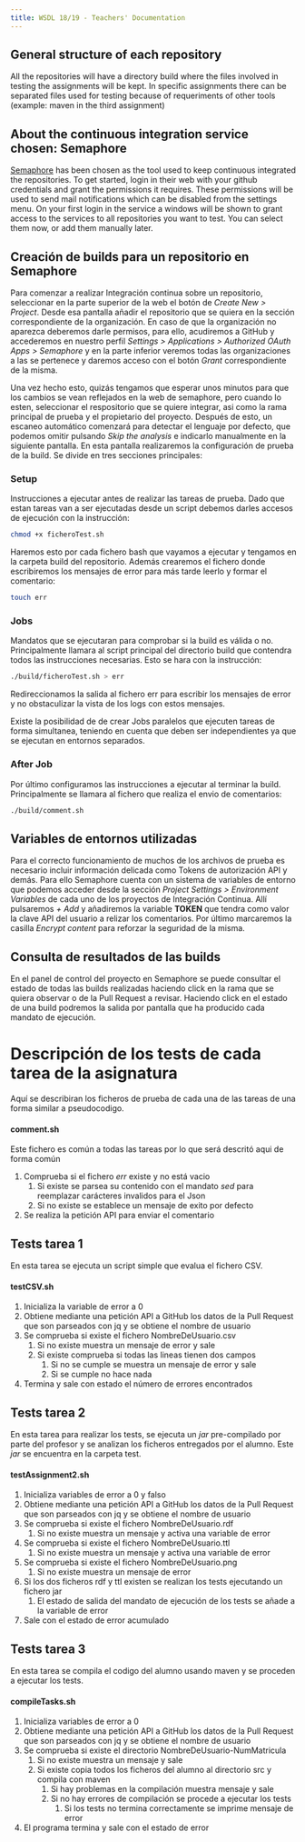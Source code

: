 ```yaml
---
title: WSDL 18/19 - Teachers' Documentation 
---
```


## General structure of each repository
All the repositories will have a directory build where the files involved in testing the assignments will be kept. In specific assignments there can be separated files used for testing because of requeriments of other tools (example: maven in the third assignment)

## About the continuous integration service chosen: Semaphore
[Semaphore](https://semaphoreci.com/) has been chosen as the tool used to keep continuous integrated the repositories. To get started, login in their web with your github credentials and grant the permissions it requires. These permissions will be used to send mail notifications which can be disabled from the settings menu. On your first login in the service a windows will be shown to grant access to the services to all repositories you want to test. You can select them now, or add them manually later.

## Creación de builds para un repositorio en Semaphore
Para comenzar a realizar Integración continua sobre un repositorio, seleccionar en la parte superior de la web el botón de *Create New > Project*. Desde esa pantalla añadir el repositorio que se quiera en la sección correspondiente de la organización. En caso de que la organización no aparezca deberemos darle permisos, para ello, acudiremos a GitHub y accederemos en nuestro perfil *Settings > Applications > Authorized OAuth Apps > Semaphore* y en la parte inferior veremos todas las organizaciones a las se pertenece y daremos acceso con el botón *Grant* correspondiente de la misma.

Una vez hecho esto, quizás tengamos que esperar unos minutos para que los cambios se vean reflejados en la web de semaphore, pero cuando lo esten, seleccionar el respositorio que se quiere integrar, asi como la rama principal de prueba y el propietario del proyecto.
Después de esto, un escaneo automático comenzará para detectar el lenguaje por defecto, que podemos omitir pulsando *Skip the analysis* e indicarlo manualmente en la siguiente pantalla.
En esta pantalla realizaremos la configuración de prueba de la build. Se divide en tres secciones principales:

### Setup

Instrucciones a ejecutar antes de realizar las tareas de prueba. Dado que estan tareas van a ser ejecutadas desde un script debemos darles accesos de ejecución con la instrucción:
```bash
chmod +x ficheroTest.sh
```
Haremos esto por cada fichero bash que vayamos a ejecutar y tengamos en la carpeta build del repositorio.
Además crearemos el fichero donde escribiremos los mensajes de error para más tarde leerlo y formar el comentario:
```bash
touch err
```

### Jobs
Mandatos que se ejecutaran para comprobar si la build es válida o no. Principalmente llamara al script principal del directorio build que contendra todos las instrucciones necesarias. Esto se hara con la instrucción:
```bash
./build/ficheroTest.sh > err
```
Redireccionamos la salida al fichero err para escribir los mensajes de error y no obstaculizar la vista de los logs con estos mensajes.

Existe la posibilidad de de crear Jobs paralelos que ejecuten tareas de forma simultanea, teniendo en cuenta que deben ser independientes ya que se ejecutan en entornos separados.

### After Job
Por último configuramos las instrucciones a ejecutar al terminar la build. Principalmente se llamara al fichero que realiza el envio de comentarios:
```bash
./build/comment.sh
```

## Variables de entornos utilizadas
Para el correcto funcionamiento de muchos de los archivos de prueba es necesario incluir información delicada como Tokens de autorización API y demás. Para ello Semaphore cuenta con un sistema de variables de entorno que podemos acceder desde la sección *Project Settings > Environment Variables* de cada uno de los proyectos de Integración Continua. Allí pulsaremos *+ Add* y añadiremos la variable **TOKEN** que tendra como valor la clave API del usuario a relizar los comentarios. Por último marcaremos la casilla *Encrypt content* para reforzar la seguridad de la misma. 

## Consulta de resultados de las builds
En el panel de control del proyecto en Semaphore se puede consultar el estado de todas las builds realizadas haciendo click en la rama que se quiera observar o de la Pull Request a revisar. Haciendo click en el estado de una build podremos la salida por pantalla que ha producido cada mandato de ejecución.

# Descripción de los tests de cada tarea de la asignatura
Aquí se describiran los ficheros de prueba de cada una de las tareas de una forma similar a pseudocodigo.

#### comment.sh
Este fichero es común a todas las tareas por lo que será descritó aqui de forma común
1. Comprueba si el fichero *err* existe y no está vacio
    1. Si existe se parsea su contenido con el mandato *sed* para reemplazar carácteres invalidos para el Json
    2. Si no existe se establece un mensaje de exito por defecto
2. Se realiza la petición API para enviar el comentario

## Tests tarea 1
En esta tarea se ejecuta un script simple que evalua el fichero CSV.
#### testCSV.sh
1. Inicializa la variable de error a 0
2. Obtiene mediante una petición API a GitHub los datos de la Pull Request que son parseados con jq y se obtiene el nombre de usuario
3. Se comprueba si existe el fichero NombreDeUsuario.csv
    1. Si no existe muestra un mensaje de error y sale
    2. Si existe comprueba si todas las lineas tienen dos campos
        1. Si no se cumple se muestra un mensaje de error y sale
        2. Si se cumple no hace nada
4. Termina y sale con estado el número de errores encontrados

## Tests tarea 2
En esta tarea para realizar los tests, se ejecuta un *jar* pre-compilado por parte del profesor y se analizan los ficheros entregados por el alumno. Este *jar* se encuentra en la carpeta test.

#### testAssignment2.sh
1. Inicializa variables de error a 0 y falso
2. Obtiene mediante una petición API a GitHub los datos de la Pull Request que son parseados con jq y se obtiene el nombre de usuario
3. Se comprueba si existe el fichero NombreDeUsuario.rdf
    1. Si no existe muestra un mensaje y activa una variable de error
4. Se comprueba si existe el fichero NombreDeUsuario.ttl
    1. Si no existe muestra un mensaje y activa una variable de error
5. Se comprueba si existe el fichero NombreDeUsuario.png
    1. Si no existe muestra un mensaje de error
6. Si los dos ficheros rdf y ttl existen se realizan los tests ejecutando un fichero jar
    1. El estado de salida del mandato de ejecución de los tests se añade a la variable de error
7. Sale con el estado de error acumulado

## Tests tarea 3
En esta tarea se compila el codigo del alumno usando maven y se proceden a ejecutar los tests.

#### compileTasks.sh
1. Inicializa variables de error a 0
2. Obtiene mediante una petición API a GitHub los datos de la Pull Request que son parseados con jq y se obtiene el nombre de usuario
3. Se comprueba si existe el directorio NombreDeUsuario-NumMatricula
    1. Si no existe muestra un mensaje y sale
    2. Si existe copia todos los ficheros del alumno al directorio src y compila con maven
        1. Si hay problemas en la compilación muestra mensaje y sale
        2. Si no hay errores de compilación se procede a ejecutar los tests
            1. Si los tests no termina correctamente se imprime mensaje de error
4. El programa termina y sale con el estado de error
